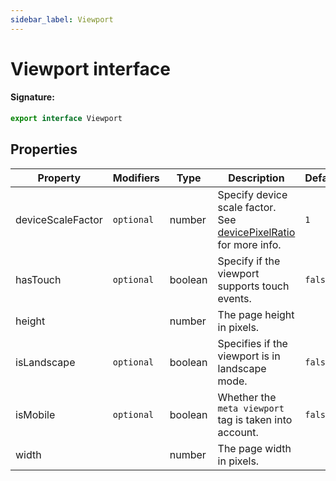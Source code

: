 ```yaml
---
sidebar_label: Viewport
---
```


# Viewport interface

#### Signature:

```typescript
export interface Viewport
```

## Properties

| Property          | Modifiers             | Type    | Description                                                                                                                                  | Default            |
| ----------------- | --------------------- | ------- | -------------------------------------------------------------------------------------------------------------------------------------------- | ------------------ |
| deviceScaleFactor | <code>optional</code> | number  | Specify device scale factor. See [devicePixelRatio](https://developer.mozilla.org/en-US/docs/Web/API/Window/devicePixelRatio) for more info. | <code>1</code>     |
| hasTouch          | <code>optional</code> | boolean | Specify if the viewport supports touch events.                                                                                               | <code>false</code> |
| height            |                       | number  | The page height in pixels.                                                                                                                   |                    |
| isLandscape       | <code>optional</code> | boolean | Specifies if the viewport is in landscape mode.                                                                                              | <code>false</code> |
| isMobile          | <code>optional</code> | boolean | Whether the <code>meta viewport</code> tag is taken into account.                                                                            | <code>false</code> |
| width             |                       | number  | The page width in pixels.                                                                                                                    |                    |
